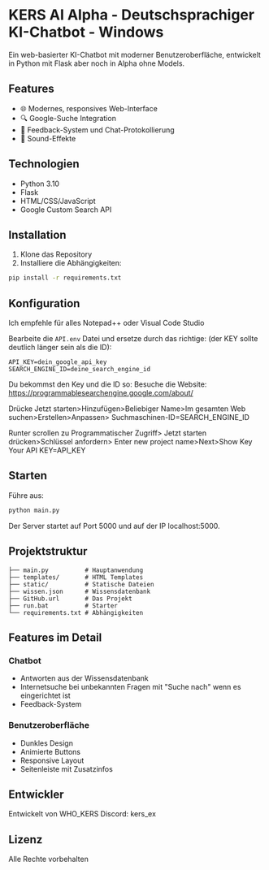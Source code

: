 # KERS AI Alpha - Deutschsprachiger KI-Chatbot - Windows 

Ein web-basierter KI-Chatbot mit moderner Benutzeroberfläche, entwickelt in Python mit Flask aber noch in Alpha ohne Models.

## Features

- 🌐 Modernes, responsives Web-Interface
- 🔍 Google-Suche Integration
- 💾 Feedback-System und Chat-Protokollierung
- 🎵 Sound-Effekte

## Technologien

- Python 3.10
- Flask
- HTML/CSS/JavaScript
- Google Custom Search API

## Installation

1. Klone das Repository
2. Installiere die Abhängigkeiten:
```bash
pip install -r requirements.txt
```

## Konfiguration
Ich empfehle für alles Notepad++ oder Visual Code Studio

Bearbeite die `API.env` Datei und ersetze durch das richtige:
(der KEY sollte deutlich länger sein als die ID):
```
API_KEY=dein_google_api_key
SEARCH_ENGINE_ID=deine_search_engine_id
 ```
Du bekommst den Key und die ID so:
Besuche die Website: https://programmablesearchengine.google.com/about/

Drücke Jetzt starten>Hinzufügen>Beliebiger Name>Im gesamten Web suchen>Erstellen>Anpassen>
Suchmaschinen-ID=SEARCH_ENGINE_ID

Runter scrollen zu Programmatischer Zugriff> Jetzt starten drücken>Schlüssel anfordern> Enter new project name>Next>Show Key
Your API KEY=API_KEY


## Starten

Führe aus:
```bash
python main.py
```
Der Server startet auf Port 5000 und auf der IP localhost:5000.

## Projektstruktur

```
├── main.py          # Hauptanwendung
├── templates/       # HTML Templates
├── static/          # Statische Dateien
├── wissen.json      # Wissensdatenbank
├── GitHub.url       # Das Projekt
├── run.bat          # Starter
└── requirements.txt # Abhängigkeiten
```

## Features im Detail

### Chatbot
- Antworten aus der Wissensdatenbank
- Internetsuche bei unbekannten Fragen mit "Suche nach" wenn es eingerichtet ist
- Feedback-System

### Benutzeroberfläche
- Dunkles Design
- Animierte Buttons
- Responsive Layout
- Seitenleiste mit Zusatzinfos

## Entwickler

Entwickelt von WHO_KERS
Discord: kers_ex

## Lizenz

Alle Rechte vorbehalten
